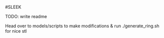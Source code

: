 #SLEEK

TODO: write readme

Head over to models/scripts to make modifications & run ./generate_ring.sh for nice stl